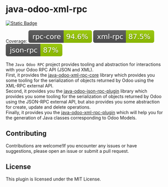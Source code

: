 # java-odoo-xml-rpc

[![Static Badge](https://img.shields.io/badge/maven%20central-0.0.5-green)](https://central.sonatype.com/artifact/ch.helvethink.odoo4java/java-odoo-rpc-parent/0.0.5)

Coverage: ![rpc-core-cov](.github/badges/rpc-core-jacoco.svg)
![xml-rpc-cov](.github/badges/xml-rpc-core-jacoco.svg)
![json-rpc-cov](.github/badges/json-rpc-client-jacoco.svg)

The `Java Odoo RPC` project provides tooling and abstraction for interactions with your Odoo RPC API (JSON and XML).\
First, it provides the [java-odoo-xml-rpc-core](java-odoo-xml-rpc-core/README.MD) library which provides you some tooling for the serialization of 
objects returned by Odoo using the XML-RPC external API.\
Second, it provides you the [java-odoo-json-rpc-plugin](java-odoo-json-rpc-client/README.MD) library which provides you some tooling for the serialization of
objects returned by Odoo using the JSON-RPC external API, but also provides you some abstraction for create, update and delete operations.\
Finally, it provides you the [java-odoo-xml-rpc-plugin](java-odoo-xml-rpc-plugin/README.MD) which will help you for the generation of Java classes corresponding to Odoo Models.


## Contributing

Contributions are welcome!If you encounter any issues or have suggestions, please open an issue or submit a pull request.

## License

This plugin is licensed under the MIT License.
